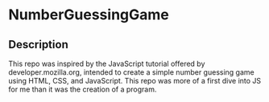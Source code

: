 # NumberGuessingGame

## Description
This repo was inspired by the JavaScript tutorial offered by developer.mozilla.org, intended to create a 
simple number guessing game using HTML, CSS, and JavaScript. This repo was more of a first dive into JS for me than it was the creation of a program.
